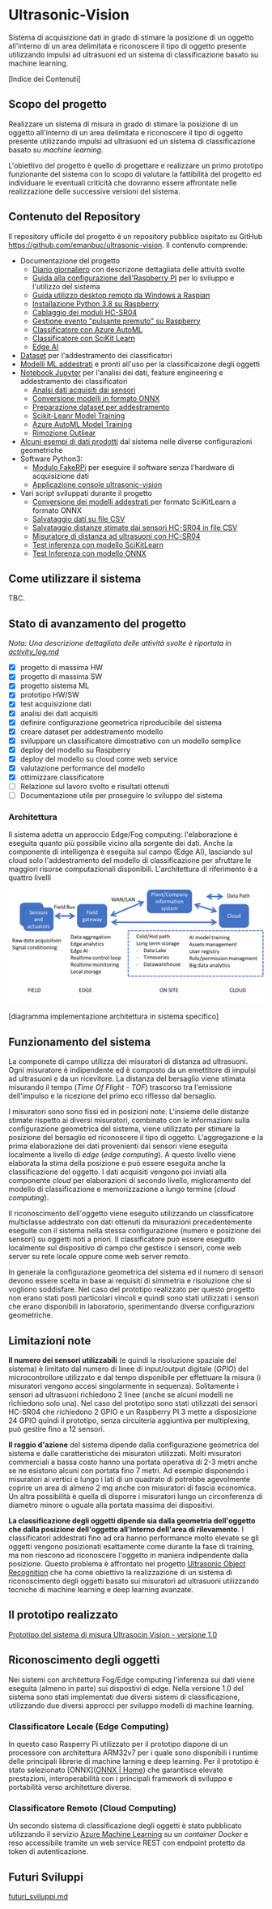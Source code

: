 # Ultrasonic-Vision
Sistema di acquisizione dati in grado di stimare la posizione di un oggetto all'interno di un area delimitata e riconoscere il tipo di oggetto presente utilizzando impulsi ad ultrasuoni ed un sistema di classificazione basato su machine learning.



[Indice dei Contenuti]

## Scopo del progetto 

Realizzare un sistema di misura in grado di stimare la posizione di un oggetto  all'interno di un area delimitata e riconoscere il tipo di oggetto presente utilizzando impulsi ad ultrasuoni ed un sistema di classificazione basato su _machine learning_. 

L'obiettivo del progetto è quello di progettare e realizzare un primo prototipo funzionante del sistema con lo scopo di valutare la fattibilità del progetto ed individuare le eventuali criticità che dovranno essere affrontate nelle realizzazione delle successive versioni del sistema.

## Contenuto del Repository

Il repository ufficile del progetto è un repository pubblico ospitato su GitHub  https://github.com/emanbuc/ultrasonic-vision. Il contenuto comprende:

- Documentazione del progetto 
  - [Diario giornaliero](activity_log.md) con descrizone dettagliata delle attività svolte
  - [Guida alla configurazione dell'Raspberry PI](docs/raspberry_setup.md) per lo sviluppo e l'utilizzo del sistema
  - [Guida utilizzo desktop remoto da Windows a Raspian](docs/raspbery_xrdp.md)
  - [Installazione Python 3.8 su Raspberry]()
  - [Cablaggio dei moduli HC-SR04](docs/raspberry_wiring_HC-SR04.md)
  - [Gestione evento "pulsante premuto" su Raspberry](docs/raspberry_button_pressed.md)
  - [Classificatore con Azure AutoML](docs/azure_autoML.md)
  - [Classificatore con SciKit Learn](docs/training_scikit-learn_model.md)
  - [Edge AI]()
- [Dataset](datasets/) per l'addestramento dei classificatori
- [Modelli ML addestrati](models/) e pronti all'uso per la classificaizone degli oggetti
- [Notebook Jupyter](notebooks/) per l'analisi dei dati, feature engineering e addestramento dei classificatori
  - [Analsi dati acquisiti dai sensori](notebooks/analisi_dati_sensori.ipynb)
  - [Conversione modelli in formato ONNX](notebooks/convertoToONNX.ipynb)
  - [Preparazione dataset per addestramento](notebooks/create_training_dataset.ipynb)
  - [Scikit-Leanr Model Training](notebooks/model_training.ipynb)
  - [Azure AutoML Model Training](notebooks/ultrasonic-vision-train-automl.ipynb)
  - [Rimozione Outliear](notebooks/remove_outlier.ipynb)
- [Alcuni esempi di dati prodotti](sample_acquisitions/) dal sistema nelle diverse configurazioni geometriche
- Software Python3:
  - [Modulo FakeRPi](src/FakeRPi) per eseguire il software senza l'hardware di acquisizione dati
  - [Applicazione console ultrasonic-vision](src/ultrasonic-vision.py)
- Vari script sviluppati durante il progetto
  - [Conversione dei modelli addestrati ](src/samples/convertToONNX.py) per formato SciKitLearn a formato ONNX
  - [Salvataggio dati su file CSV](src/samples/write-csv-file-test.py)
  - [Salvataggio distanze stimate dai sensori HC-SR04 in file CSV](src/samples/save-sensor-data-to-file.py)
  - [Misuratore di distanza ad ultrasuoni con HC-SR04](src/samples/ultrasonic-meter-test.py)
  - [Test inferenza con modello SciKitLearn](src/samples/test-skl-runtime.py)
  - [Test Inferenza con modello ONNX](src/samples/test-onnx-runtime.py)

## Come utilizzare il sistema

TBC.

## Stato di avanzamento del progetto

_Nota: Una descrizione dettagliata delle attività svolte è riportata in [activity_log.md](activity_log.md)_

- [x] progetto di massima HW
- [x] progetto di massima SW
- [x] progetto sistema ML
- [x] prototipo HW/SW
- [x] test acquisizione dati
- [x] analisi dei dati acquisiti
- [x] definire configurazione geometrica riproducibile del sistema
- [x] creare dataset per addestramento modello
- [x] sviluppare un classificatore dimostrativo con un modello semplice
- [x] deploy del modello su Raspberry 
- [x] deploy del modello su cloud come web service
- [x] valutazione performance del modello
- [x] ottimizzare classificatore
- [ ] Relazione sul lavoro svolto e risultati ottenuti
- [ ] Documentazione utile per proseguire lo sviluppo del sistema 

### Architettura

Il sistema adotta un approccio Edge/Fog computing: l'elaborazione è eseguita quanto più possibile vicino alla sorgente dei dati.  Anche la componente di intelligenza è eseguita sul campo (Edge AI), lasciando sul cloud solo l'addestramento del modello di classificazione per sfruttare le maggiori risorse computazionali disponibili. L'architettura di riferimento è a quattro livelli

![image-20201229054638716](media/architecture_field_edge_fog_cloud_with_task.png)

[diagramma implementazione architettura in sistema specifico]

  

## Funzionamento del sistema

La componete di campo utilizza dei misuratori di distanza ad ultrasuoni. Ogni misuratore è indipendente ed è composto da un emettitore di impulsi ad ultrasuoni e da un ricevitore. La distanza del bersaglio viene stimata misurando il tempo (_Time Of Flight - TOF_) trascorso tra l'emissione dell'impulso e la ricezione del primo eco riflesso dal bersaglio.

I misuratori sono sono fissi ed in posizioni note. L'insieme delle distanze stimate rispetto ai diversi misuratori, combinato con le informazioni sulla configurazione geometrica del sistema,  viene utilizzato per stimare la posizione del bersaglio ed riconoscere  il tipo di oggetto. L'aggregazione e la prima elaborazione dei dati provenienti dai sensori viene eseguita localmente a livello di _edge_ (_edge computing_). A questo livello viene elaborata la stima della posizione e può essere eseguita anche la classificazione del oggetto. I dati acquisiti vengono poi inviati alla componente _cloud_ per elaborazioni di secondo livello, miglioramento del modello di classificazione e memorizzazione a lungo termine (_cloud computing_).

Il riconoscimento dell'oggetto viene eseguito utilizzando un classificatore multiclasse addestrato con dati ottenuti da misurazioni precedentemente eseguite con il sistema nella stessa configurazione (numero e posizione dei sensori) su oggetti noti a priori. Il classificatore può essere eseguito localmente sul dispositivo di campo che gestisce i sensori, come web server su rete locale oppure come web server remoto. 

In generale la configurazione geometrica del sistema ed il numero di sensori devono essere scelta in base ai requisiti di simmetria e risoluzione che si vogliono soddisfare. Nel caso del prototipo realizzato per questo progetto non erano stati posti  particolari vincoli e quindi sono stati utilizzati i sensori che erano disponibili in laboratorio, sperimentando diverse configurazioni geometriche. 

## Limitazioni note

**Il numero dei sensori utilizzabili** (e quindi la risoluzione spaziale del sistema) è limitato dal numero di linee di input/output digitale (_GPIO_)  del microcontrollore utilizzato e dal tempo disponibile per effettuare la misura (i misuratori vengono accesi singolarmente in sequenza). Solitamente i sensori ad ultrasuoni richiedono 2 linee (anche se alcuni modelli ne richiedono solo una). Nel caso del prototipo sono stati utilizzati dei sensori HC-SR04 che richiedono 2 GPIO e un Raspberry PI 3 mette a disposizione 24 GPIO quindi il prototipo, senza circuiteria aggiuntiva per multiplexing, può gestire fino a 12 sensori.

**Il raggio d'azione** del sistema dipende dalla configurazione geometrica del sistema e dalle caratteristiche dei misuratori utilizzati. Molti misuratori commerciali a bassa costo hanno una portata operativa di 2-3 metri anche se ne esistono alcuni con portata fino 7 metri.  Ad esempio disponendo i misuratori ai vertici e lungo i lati di un quadrato di potrebbe agevolmente coprire un area di almeno 2 mq anche con misuratori di fascia economica. Un altra possibilità è quella di disporre i misuratori lungo un circonferenza di diametro minore o uguale alla portata massima dei dispositivi.

**La classificazione degli oggetti dipende sia dalla geometria dell'oggetto che dalla posizione dell'oggetto all'interno dell'area di rilevamento**.  I classificatori addestrati fino ad ora hanno performance molto elevate se gli oggetti vengono posizionati esattamente come durante la fase di training, ma non riescono ad riconoscere l'oggetto in maniera indipendente dalla posizione. Questo problema è affrontato nel progetto [Ultrasonic Object Recognition](https://github.com/emanbuc/ultrasonic-object-recognition) che ha come obiettivo la realizzazione di un sistema di riconoscimento degli oggetti basato sui misuratori ad ultrasuoni utilizzando tecniche di machine learning e deep learning avanzate.

## Il prototipo realizzato

 [Prototipo del sistema di misura Ultrasocin Vision - versione 1.0](docs\prototipo_versione_01.md) 

## Riconoscimento degli oggetti

Nei sistemi con architettura Fog/Edge computing l'inferenza sui dati viene eseguita (almeno in parte) sui dispostivi di edge.  Nella versione 1.0 del sistema sono stati implementati due diversi sistemi di classificazione, utilizzando due diversi approcci per sviluppo modelli di machine learning. 

### Classificatore Locale  (Edge Computing)

 In questo caso Rasperry Pi  utilizzato per il prototipo dispone di un processore con architettura ARM32v7 per i quale sono disponibili i runtime delle principali librerie di machine larning e deep learning. Per il prototipo è stato selezionato [ONNX]([ONNX | Home](https://onnx.ai/)) che garantisce elevate prestazioni, interoperabilità con i principali framework di sviluppo e portabilità verso architetture diverse.

### Classificatore Remoto (Cloud Computing)

Un secondo sistema di classificazione degli oggetti è stato pubblicato utilizzando  il servizio [Azure Machine Learning](https://azure.microsoft.com/it-it/services/machine-learning/) su un _container Docker_ e reso accessibile tramite un web service REST con endpoint protetto da token di autenticazione.

## Futuri Sviluppi 

 [futuri_sviluppi.md](docs\futuri_sviluppi.md) 


